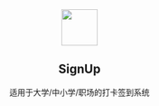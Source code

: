 <div align="center"><img src="https://raw.githubusercontent.com/bertwaver/signup/main/123120195873_0s256_f_event_61_0bg.ico?token=GHSAT0AAAAAACUQIKLO3YIN2T3KRT3Y5RFOZUMEFUA" height="64" weight="64"></div>
<h2 align="center">SignUp</h2>
<p align="center">适用于大学/中小学/职场的打卡签到系统</p>
